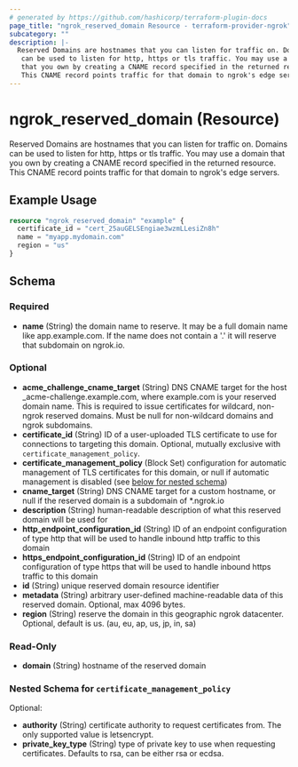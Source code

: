 ```yaml
---
# generated by https://github.com/hashicorp/terraform-plugin-docs
page_title: "ngrok_reserved_domain Resource - terraform-provider-ngrok"
subcategory: ""
description: |-
  Reserved Domains are hostnames that you can listen for traffic on. Domains
   can be used to listen for http, https or tls traffic. You may use a domain
   that you own by creating a CNAME record specified in the returned resource.
   This CNAME record points traffic for that domain to ngrok's edge servers.
---
```


# ngrok_reserved_domain (Resource)

Reserved Domains are hostnames that you can listen for traffic on. Domains
 can be used to listen for http, https or tls traffic. You may use a domain
 that you own by creating a CNAME record specified in the returned resource.
 This CNAME record points traffic for that domain to ngrok's edge servers.

## Example Usage

```terraform
resource "ngrok_reserved_domain" "example" {
  certificate_id = "cert_25auGELSEngiae3wzmLLesiZn8h"
  name = "myapp.mydomain.com"
  region = "us"
}
```

<!-- schema generated by tfplugindocs -->
## Schema

### Required

- **name** (String) the domain name to reserve. It may be a full domain name like app.example.com. If the name does not contain a '.' it will reserve that subdomain on ngrok.io.

### Optional

- **acme_challenge_cname_target** (String) DNS CNAME target for the host _acme-challenge.example.com, where example.com is your reserved domain name. This is required to issue certificates for wildcard, non-ngrok reserved domains. Must be null for non-wildcard domains and ngrok subdomains.
- **certificate_id** (String) ID of a user-uploaded TLS certificate to use for connections to targeting this domain. Optional, mutually exclusive with `certificate_management_policy`.
- **certificate_management_policy** (Block Set) configuration for automatic management of TLS certificates for this domain, or null if automatic management is disabled (see [below for nested schema](#nestedblock--certificate_management_policy))
- **cname_target** (String) DNS CNAME target for a custom hostname, or null if the reserved domain is a subdomain of *.ngrok.io
- **description** (String) human-readable description of what this reserved domain will be used for
- **http_endpoint_configuration_id** (String) ID of an endpoint configuration of type http that will be used to handle inbound http traffic to this domain
- **https_endpoint_configuration_id** (String) ID of an endpoint configuration of type https that will be used to handle inbound https traffic to this domain
- **id** (String) unique reserved domain resource identifier
- **metadata** (String) arbitrary user-defined machine-readable data of this reserved domain. Optional, max 4096 bytes.
- **region** (String) reserve the domain in this geographic ngrok datacenter. Optional, default is us. (au, eu, ap, us, jp, in, sa)

### Read-Only

- **domain** (String) hostname of the reserved domain

<a id="nestedblock--certificate_management_policy"></a>
### Nested Schema for `certificate_management_policy`

Optional:

- **authority** (String) certificate authority to request certificates from. The only supported value is letsencrypt.
- **private_key_type** (String) type of private key to use when requesting certificates. Defaults to rsa, can be either rsa or ecdsa.


